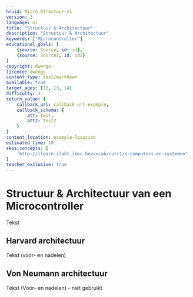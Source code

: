 ```yaml
---
hruid: Micro_Structuur-v1
version: 3
language: nl
title: "Structuur & Architectuur"
description: "Structuur & Architectuur"
keywords: ["Microcontroller"]
educational_goals: [
    {source: Source, id: id}, 
    {source: Source2, id: id2}
]
copyright: dwengo
licence: dwengo
content_type: text/markdown
available: true
target_ages: [12, 13, 14]
difficulty: 3
return_value: {
    callback_url: callback-url-example,
    callback_schema: {
        att: test,
        att2: test2
    }
}
content_location: example-location
estimated_time: 10
skos_concepts: [
    'http://ilearn.ilabt.imec.be/vocab/curr1/s-computers-en-systemen'
]
teacher_exclusive: true
---
```


# Structuur & Architectuur van een Microcontroller
Tekst

## Harvard architectuur
Tekst (voor- en nadelen)

## Von Neumann architectuur
Tekst (Voor- en nadelen) - niet gebruikt